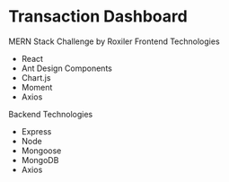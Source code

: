 # Transaction Dashboard
MERN Stack Challenge by Roxiler
Frontend Technologies
- React
- Ant Design Components
- Chart.js
- Moment
- Axios

Backend Technologies
- Express
- Node
- Mongoose
- MongoDB
- Axios
